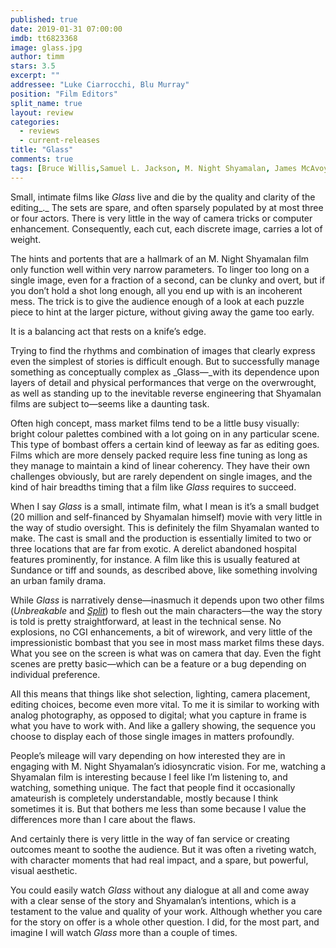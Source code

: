 ```yaml
---
published: true
date: 2019-01-31 07:00:00
imdb: tt6823368
image: glass.jpg
author: timm
stars: 3.5
excerpt: ""
addressee: "Luke Ciarrocchi, Blu Murray"
position: "Film Editors"
split_name: true
layout: review
categories: 
  - reviews
  - current-releases
title: "Glass"
comments: true
tags: [Bruce Willis,Samuel L. Jackson, M. Night Shyamalan, James McAvoy]
---
```

Small, intimate films like _Glass_ live and die by the quality and clarity of the editing_._ The sets are spare, and often sparsely populated by at most three or four actors. There is very little in the way of camera tricks or computer enhancement. Consequently, each cut, each discrete image, carries a lot of weight.

The hints and portents that are a hallmark of an M. Night Shyamalan film only function well within very narrow parameters. To linger too long on a single image, even for a fraction of a second, can be clunky and overt, but if you don’t hold a shot long enough, all you end up with is an incoherent mess. The trick is to give the audience enough of a look at each puzzle piece to hint at the larger picture, without giving away the game too early.

It is a balancing act that rests on a knife’s edge.

Trying to find the rhythms and combination of images that clearly express even the simplest of stories is difficult enough. But to successfully manage something as conceptually complex as _Glass—_with its dependence upon layers of detail and physical performances that verge on the overwrought, as well as standing up to the inevitable reverse engineering that Shyamalan films are subject to—seems like a daunting task.

Often high concept, mass market films tend to be a little busy visually: bright colour palettes combined with a lot going on in any particular scene. This type of bombast offers a certain kind of leeway as far as editing goes. Films which are more densely packed require less fine tuning as long as they manage to maintain a kind of linear coherency. They have their own challenges obviously, but are rarely dependent on single images, and the kind of hair breadths timing that a film like _Glass_ requires to succeed.

When I say _Glass_ is a small, intimate film, what I mean is it’s a small budget (20 million and self-financed by Shyamalan himself) movie with very little in the way of studio oversight. This is definitely the film Shyamalan wanted to make. The cast is small and the production is essentially limited to two or three locations that are far from exotic. A derelict abandoned hospital features prominently, for instance. A film like this is usually featured at Sundance or tiff and sounds, as described above, like something involving an urban family drama.

While _Glass_ is narratively dense—inasmuch it depends upon two other films (_Unbreakable_ and [_Split_](http://www.dearcastandcrew.com/content/2017/1/20/split.html)) to flesh out the main characters—the way the story is told is pretty straightforward, at least in the technical sense. No explosions, no CGI enhancements, a bit of wirework, and very little of the impressionistic bombast that you see in most mass market films these days. What you see on the screen is what was on camera that day. Even the fight scenes are pretty basic—which can be a feature or a bug depending on individual preference.

All this means that things like shot selection, lighting, camera placement, editing choices, become even more vital. To me it is similar to working with analog photography, as opposed to digital; what you capture in frame is what you have to work with. And like a gallery showing, the sequence you choose to display each of those single images in matters profoundly.

People’s mileage will vary depending on how interested they are in engaging with M. Night Shyamalan’s idiosyncratic vision. For me, watching a Shyamalan film is interesting because I feel like I’m listening to, and watching, something unique. The fact that people find it occasionally amateurish is completely understandable, mostly because I think sometimes it is. But that bothers me less than some because I value the differences more than I care about the flaws.

And certainly there is very little in the way of fan service or creating outcomes meant to soothe the audience. But it was often a riveting watch, with character moments that had real impact, and a spare, but powerful, visual aesthetic.

You could easily watch _Glass_ without any dialogue at all and come away with a clear sense of the story and Shyamalan’s intentions, which is a testament to the value and quality of your work. Although whether you care for the story on offer is a whole other question. I did, for the most part, and imagine I will watch _Glass_ more than a couple of times.